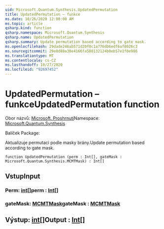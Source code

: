 ```yaml
---
uid: Microsoft.Quantum.Synthesis.UpdatedPermutation
title: UpdatedPermutation – funkce
ms.date: 10/26/2020 12:00:00 AM
ms.topic: article
qsharp.kind: function
qsharp.namespace: Microsoft.Quantum.Synthesis
qsharp.name: UpdatedPermutation
qsharp.summary: Update permutation based according to gate mask.
ms.openlocfilehash: 29dade246ab571d20f0c1a776db6edf6af8026c3
ms.sourcegitcommit: 29e0d88a30e4166fa580132124b0eb57e1f0e986
ms.translationtype: MT
ms.contentlocale: cs-CZ
ms.lasthandoff: 10/27/2020
ms.locfileid: "92697452"
---
```

# <a name="updatedpermutation-function"></a><span data-ttu-id="58158-102">UpdatedPermutation – funkce</span><span class="sxs-lookup"><span data-stu-id="58158-102">UpdatedPermutation function</span></span>

<span data-ttu-id="58158-103">Obor názvů: [Microsoft. Proshrnutí](xref:Microsoft.Quantum.Synthesis)</span><span class="sxs-lookup"><span data-stu-id="58158-103">Namespace: [Microsoft.Quantum.Synthesis](xref:Microsoft.Quantum.Synthesis)</span></span>

<span data-ttu-id="58158-104">Balíček [](https://nuget.org/packages/)</span><span class="sxs-lookup"><span data-stu-id="58158-104">Package: [](https://nuget.org/packages/)</span></span>


<span data-ttu-id="58158-105">Aktualizuje permutaci podle masky brány.</span><span class="sxs-lookup"><span data-stu-id="58158-105">Update permutation based according to gate mask.</span></span>

```qsharp
function UpdatedPermutation (perm : Int[], gateMask : Microsoft.Quantum.Synthesis.MCMTMask) : Int[]
```


## <a name="input"></a><span data-ttu-id="58158-106">Vstup</span><span class="sxs-lookup"><span data-stu-id="58158-106">Input</span></span>

### <a name="perm--int"></a><span data-ttu-id="58158-107">Perm: [int](xref:microsoft.quantum.lang-ref.int)[]</span><span class="sxs-lookup"><span data-stu-id="58158-107">perm : [Int](xref:microsoft.quantum.lang-ref.int)[]</span></span>




### <a name="gatemask--mcmtmask"></a><span data-ttu-id="58158-108">gateMask: [MCMTMask](xref:Microsoft.Quantum.Synthesis.MCMTMask)</span><span class="sxs-lookup"><span data-stu-id="58158-108">gateMask : [MCMTMask](xref:Microsoft.Quantum.Synthesis.MCMTMask)</span></span>





## <a name="output--int"></a><span data-ttu-id="58158-109">Výstup: [int](xref:microsoft.quantum.lang-ref.int)[]</span><span class="sxs-lookup"><span data-stu-id="58158-109">Output : [Int](xref:microsoft.quantum.lang-ref.int)[]</span></span>

